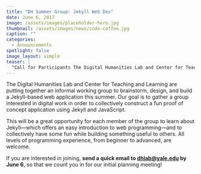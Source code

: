 ```yaml
---
title: "DH Summer Group: Jekyll Web Dev"
date: June 6, 2017
image: /assets/images/placeholder-hero.jpg
thumbnail: /assets/images/news/code-coffee.jpg
caption: ""
categories: 
  - Announcements
spotlight: false 
image_layout: simple
teaser: |
  "Call for Participants The Digital Humanities Lab and Center for Teaching and Learning are putting together an informal working group to brainstorm, design, and build a Jekyll-based web application..."
---
```


   
The Digital Humanities Lab and Center for Teaching and Learning are putting together an informal working group to brainstorm, design, and build a Jekyll-based web application this summer. Our goal is to gather a group interested in digital work in order to collectively construct a fun proof of concept application using Jekyll and JavaScript.
   
This will be a great opportunity for each member of the group to learn about Jekyll—which offers an easy introduction to web programming—and to collectively have some fun while building something useful to others. All levels of programming experience, from beginner to advanced, are welcome.
   
If you are interested in joining, **send a quick email to [dhlab@yale.edu](mailto:dhlab@yale.edu) by June 6**, so that we count you in for our initial planning meeting!